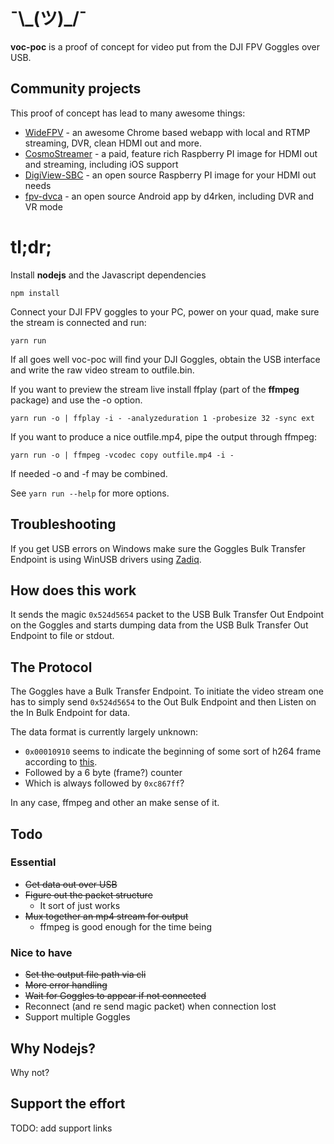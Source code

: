 # ¯\\\_(ツ)_/¯
**voc-poc** is a proof of concept for video put from the DJI FPV Goggles over USB.

## Community projects
This proof of concept has lead to many awesome things:

 - [WideFPV](https://widefpv.com/) - an awesome Chrome based webapp with local and RTMP streaming, DVR, clean HDMI out and more.
 - [CosmoStreamer](https://cosmostreamer.com/products/djifpvgoggles/) - a paid, feature rich Raspberry PI image for HDMI out and streaming, including iOS support
 - [DigiView-SBC](https://github.com/fpvout/DigiView-SBC) - an open source Raspberry PI image for your HDMI out needs
 - [fpv-dvca](https://github.com/d4rken/fpv-dvca) - an open source Android app by d4rken, including DVR and VR mode
 
# tl;dr;

Install **nodejs** and the Javascript dependencies

    npm install
    
Connect your DJI FPV goggles to your PC, power on your quad, make sure the stream is connected and run:

    yarn run
    
If all goes well voc-poc will find your DJI Goggles, obtain the USB interface and write the raw video stream to outfile.bin.

If you want to preview the stream live install ffplay (part of the **ffmpeg** package) and use the -o option.

    yarn run -o | ffplay -i - -analyzeduration 1 -probesize 32 -sync ext

If you want to produce a nice outfile.mp4, pipe the output through ffmpeg:

    yarn run -o | ffmpeg -vcodec copy outfile.mp4 -i -

If needed -o and -f may be combined.

See `yarn run --help` for more options.

## Troubleshooting
If you get USB errors on Windows make sure the Goggles Bulk Transfer Endpoint is using WinUSB drivers using [Zadiq](https://zadig.akeo.ie/).

## How does this work

It sends the magic `0x524d5654` packet to the USB Bulk Transfer Out Endpoint on the Goggles and starts dumping data from the USB Bulk Transfer Out Endpoint to file or stdout.

## The Protocol
The Goggles have a Bulk Transfer Endpoint. To initiate the video stream one has to simply send `0x524d5654` to the Out Bulk Endpoint and then Listen on the In Bulk Endpoint for data.

The data format is currently largely unknown:

 - `0x00010910` seems to indicate the beginning of some sort of h264 frame according to [this](https://github.com/district-michael/fpv_live/blob/4c7bb40e5cc5daec67b39cc093235afb959a4bfe/src/main/java/com/dji/video/framing/internal/parser/VideoFrameParser.java#L47).
 - Followed by a 6 byte (frame?) counter
 - Which is always followed by `0xc867ff`?

In any case, ffmpeg and other an make sense of it.

## Todo
### Essential

 - ~~Get data out over USB~~
 - ~~Figure out the packet structure~~
	 - It sort of just works
 - ~~Mux together an mp4 stream for output~~
	 - ffmpeg is good enough for the time being

### Nice to have

 - ~~Set the output file path via cli~~
 - ~~More error handling~~
 - ~~Wait for Goggles to appear if not connected~~
 - Reconnect (and re send magic packet) when connection lost
 - Support multiple Goggles

## Why Nodejs?

Why not?

## Support the effort

TODO: add support links
